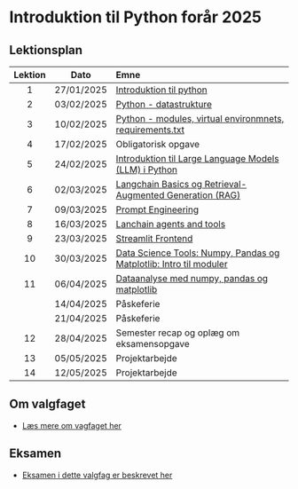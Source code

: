 # Introduktion til Python forår 2025    

## Lektionsplan

| Lektion |    Dato    |       Emne                            |
|:-----:|:---------:|:----------------------------------------------------------|
|    1    | 27/01/2025 | [Introduktion til python](lessons/ses1.md)                |
|    2    | 03/02/2025 | [Python - datastrukture](lessons/ses2.md)                 |
|    3    | 10/02/2025 | [Python - modules, virtual environmnets, requirements.txt](lessons/ses3.md)|
|    4    | 17/02/2025 | Obligatorisk opgave                         |
|    5    | 24/02/2025 | [Introduktion til Large Language Models (LLM) i Python](lessons/ses5.md)     |
|    6    | 02/03/2025 | [Langchain Basics og Retrieval-Augmented Generation (RAG)](lessons/ses6.md)                               |
|    7    | 09/03/2025 | [Prompt Engineering](lessons/ses7.md)           |
|    8    | 16/03/2025 | [Lanchain agents and tools](lessons/ses8)|
|    9    | 23/03/2025 | [Streamlit Frontend]()|
|   10    | 30/03/2025 | [Data Science Tools: Numpy, Pandas og Matplotlib: Intro til moduler](lessons/ses10.md) |
|   11    | 06/04/2025 | [Dataanalyse med numpy, pandas og matplotlib](lessons/ses11.md) |
|   | 14/04/2025 | Påskeferie |
|    | 21/04/2025 | Påskeferie |
|   12    | 28/04/2025 | Semester recap og oplæg om eksamensopgave |
|   13    | 05/05/2025 | Projektarbejde                                            |
|   14    | 12/05/2025 | Projektarbejde                                            |

## Om valgfaget
* [Læs mere om vagfaget her](lessons/about_this_elective.md)

## Eksamen
* [Eksamen i dette valgfag er beskrevet her](lessons/exam.md)
